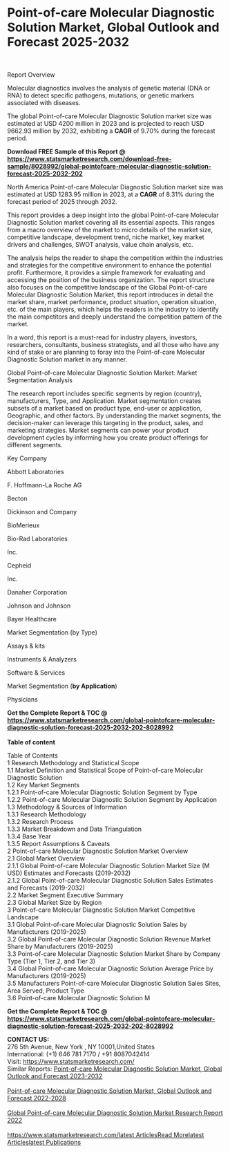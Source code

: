 <h1>Point-of-care Molecular Diagnostic Solution Market, Global Outlook and Forecast 2025-2032</h1><br/><p>Report Overview</p><p>Molecular diagnostics involves the analysis of genetic material (DNA or RNA) to detect specific pathogens, mutations, or genetic markers associated with diseases.</p><p>The global Point-of-care Molecular Diagnostic Solution market size was estimated at USD 4200 million in 2023 and is projected to reach USD 9662.93 million by 2032, exhibiting a <strong>CAGR</strong> of 9.70% during the forecast period.</p><p><strong>Download FREE Sample of this Report @ <a href="https://www.statsmarketresearch.com/download-free-sample/8028992/global-pointofcare-molecular-diagnostic-solution-forecast-2025-2032-202">https://www.statsmarketresearch.com/download-free-sample/8028992/global-pointofcare-molecular-diagnostic-solution-forecast-2025-2032-202</a></strong></p><p>North America Point-of-care Molecular Diagnostic Solution market size was estimated at USD 1283.95 million in 2023, at a <strong>CAGR</strong> of 8.31% during the forecast period of 2025 through 2032.</p><p>This report provides a deep insight into the global Point-of-care Molecular Diagnostic Solution market covering all its essential aspects. This ranges from a macro overview of the market to micro details of the market size, competitive landscape, development trend, niche market, key market drivers and challenges, SWOT analysis, value chain analysis, etc.</p><p>The analysis helps the reader to shape the competition within the industries and strategies for the competitive environment to enhance the potential profit. Furthermore, it provides a simple framework for evaluating and accessing the position of the business organization. The report structure also focuses on the competitive landscape of the Global Point-of-care Molecular Diagnostic Solution Market, this report introduces in detail the market share, market performance, product situation, operation situation, etc. of the main players, which helps the readers in the industry to identify the main competitors and deeply understand the competition pattern of the market.</p><p>In a word, this report is a must-read for industry players, investors, researchers, consultants, business strategists, and all those who have any kind of stake or are planning to foray into the Point-of-care Molecular Diagnostic Solution market in any manner.</p><p>Global Point-of-care Molecular Diagnostic Solution Market: Market Segmentation Analysis</p><p>The research report includes specific segments by region (country), manufacturers, Type, and Application. Market segmentation creates subsets of a market based on product type, end-user or application, Geographic, and other factors. By understanding the market segments, the decision-maker can leverage this targeting in the product, sales, and marketing strategies. Market segments can power your product development cycles by informing how you create product offerings for different segments.</p><p>Key Company</p><p>Abbott Laboratories</p><p>F. Hoffmann-La Roche AG</p><p>Becton</p><p>Dickinson and Company</p><p>BioMerieux</p><p>Bio-Rad Laboratories</p><p>Inc.</p><p>Cepheid</p><p>Inc.</p><p>Danaher Corporation</p><p>Johnson and Johnson</p><p>Bayer Healthcare</p><p>Market Segmentation (by Type)</p><p>Assays & kits</p><p>Instruments & Analyzers</p><p>Software & Services</p><p>Market Segmentation (<strong>by Application</strong>)</p><p>Physicians</p><div><b>Get the Complete Report & TOC @ <a href="https://www.statsmarketresearch.com/global-pointofcare-molecular-diagnostic-solution-forecast-2025-2032-202-8028992">https://www.statsmarketresearch.com/global-pointofcare-molecular-diagnostic-solution-forecast-2025-2032-202-8028992</a></b></div><br><b>Table of content</b><p>Table of Contents<br />1 Research Methodology and Statistical Scope<br />1.1 Market Definition and Statistical Scope of Point-of-care Molecular Diagnostic Solution<br />1.2 Key Market Segments<br />1.2.1 Point-of-care Molecular Diagnostic Solution Segment by Type<br />1.2.2 Point-of-care Molecular Diagnostic Solution Segment by Application<br />1.3 Methodology & Sources of Information<br />1.3.1 Research Methodology<br />1.3.2 Research Process<br />1.3.3 Market Breakdown and Data Triangulation<br />1.3.4 Base Year<br />1.3.5 Report Assumptions & Caveats<br />2 Point-of-care Molecular Diagnostic Solution Market Overview<br />2.1 Global Market Overview<br />2.1.1 Global Point-of-care Molecular Diagnostic Solution Market Size (M USD) Estimates and Forecasts (2019-2032)<br />2.1.2 Global Point-of-care Molecular Diagnostic Solution Sales Estimates and Forecasts (2019-2032)<br />2.2 Market Segment Executive Summary<br />2.3 Global Market Size by Region<br />3 Point-of-care Molecular Diagnostic Solution Market Competitive Landscape<br />3.1 Global Point-of-care Molecular Diagnostic Solution Sales by Manufacturers (2019-2025)<br />3.2 Global Point-of-care Molecular Diagnostic Solution Revenue Market Share by Manufacturers (2019-2025)<br />3.3 Point-of-care Molecular Diagnostic Solution Market Share by Company Type (Tier 1, Tier 2, and Tier 3)<br />3.4 Global Point-of-care Molecular Diagnostic Solution Average Price by Manufacturers (2019-2025)<br />3.5 Manufacturers Point-of-care Molecular Diagnostic Solution Sales Sites, Area Served, Product Type<br />3.6 Point-of-care Molecular Diagnostic Solution M<br><div><b>Get the Complete Report & TOC @ <a href="https://www.statsmarketresearch.com/global-pointofcare-molecular-diagnostic-solution-forecast-2025-2032-202-8028992">https://www.statsmarketresearch.com/global-pointofcare-molecular-diagnostic-solution-forecast-2025-2032-202-8028992</a></b></div></p> <b>CONTACT US:</b><br>276 5th Avenue, New York , NY 10001,United States<br>International: (+1) 646 781 7170 / +91 8087042414<br>Visit: <a href="https://www.statsmarketresearch.com/">https://www.statsmarketresearch.com/</a><br>Similar Reports: <a href="https://www.statsmarketresearch.com/global-pointofcare-molecular-diagnostic-solution-forecast-2025-2032-202-8028992">Point-of-care Molecular Diagnostic Solution Market, Global Outlook and Forecast 2023-2032</a><br/><br/><a href="https://www.statsmarketresearch.com/global-pointofcare-molecular-diagnostic-solution-forecast-2025-2032-202-8028992">Point-of-care Molecular Diagnostic Solution Market, Global Outlook and Forecast 2022-2028</a><br/><br/><a href="https://www.statsmarketresearch.com/global-pointofcare-molecular-diagnostic-solution-forecast-2025-2032-202-8028992">Global Point-of-care Molecular Diagnostic Solution Market Research Report 2022</a><br/><br/><a href="https://gyeongbokgung.com">https://www.statsmarketresearch.com/</a><a href="https://hallyeomaritime.com">latest Articles</a><a href="https://jingwansa.com">Read More</a><a href=https://nguoiviet.jp/">latest Articles</a><a href="https://www.intelmarketresearch.com/">latest Publications</a>